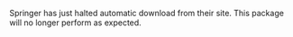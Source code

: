 Springer has just halted automatic download from their site. 
This package will no longer perform as expected.
